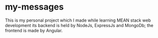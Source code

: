# my-messages
This is my personal project which I made while learning MEAN stack web development its backend is held by NodeJs, ExpressJs and MongoDb; the frontend is made by Angular.
